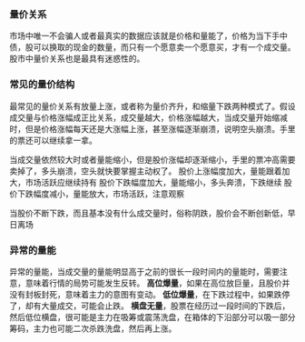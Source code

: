 ### 量价关系

市场中唯一不会骗人或者最真实的数据应该就是价格和量能了，价格为当下手中债，股可以换取的现金的数量，而只有一个愿意卖一个愿意买，才有一个成交量。股市中量价关系也是最具有迷惑性的。

### 常见的量价结构

最常见的量价关系有放量上涨，或者称为量价齐升，和缩量下跌两种模式了。假设成交量与价格涨幅成正比关系，成交量越大，价格涨幅越大，当成交量开始缩减时，但是价格涨幅每天还是大涨幅上涨，甚至涨幅逐渐崩溃，说明空头崩溃。手里的票还可以继续拿一拿。

当成交量依然较大时或者量能缩小，但是股价涨幅却逐渐缩小，手里的票冲高需要卖掉了，多头崩溃，空头就快要掌握主动权了。
股价上涨幅度加大，量能跟着加大，市场活跃应继续持有
股价下跌幅度加大，量能缩小，多头奔溃，下跌继续
股价下跌幅度减小，量能放大，市场活跃，注意观察

当股价不断下跌，而且基本没有什么成交量时，俗称阴跌，股价会不断创新低，早日离场


### 异常的量能

异常的量能，当成交量的量能明显高于之前的很长一段时间内的量能时，需要注意，意味着行情的局势可能发生反转。
**高位爆量**，如果在高位放巨量，且股价并没有封板封死，意味着主力的意图有变动。
**低位爆量**，在下跌过程中，如果跌停了，却有大量成交，可能会止跌。
**横盘无量**，股票在经历过一段时间的下跌后，然后低位横盘，很可能是主力在吸筹或震荡洗盘，在箱体的下沿部分可以吸一部分筹码，主力也可能二次杀跌洗盘，然后再上涨。

